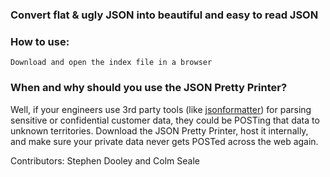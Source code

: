 ### Convert flat & ugly JSON into beautiful and easy to read JSON

### How to use:
```
Download and open the index file in a browser
```

### When and why should you use the JSON Pretty Printer?
Well, if your engineers use 3rd party tools (like  [jsonformatter](https://jsonformatter.curiousconcept.com)) for parsing sensitive or confidential customer data, they could be POSTing that data to unknown territories. Download the JSON Pretty Printer, host it internally, and make sure your private data never gets POSTed across the web again.

Contributors: Stephen Dooley and Colm Seale
